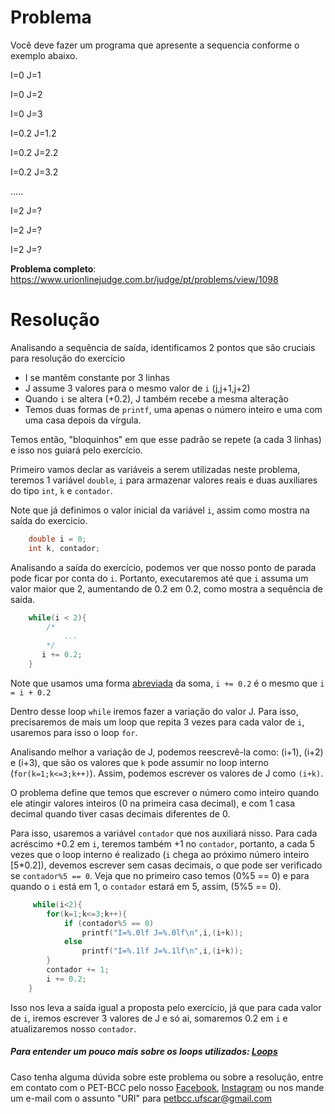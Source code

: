 # Problema

Você deve fazer um programa que apresente a sequencia conforme o exemplo abaixo.

I=0 J=1

I=0 J=2

I=0 J=3

I=0.2 J=1.2

I=0.2 J=2.2

I=0.2 J=3.2

.....

I=2 J=?

I=2 J=?

I=2 J=?


**Problema completo**: https://www.urionlinejudge.com.br/judge/pt/problems/view/1098

# Resolução

Analisando a sequência de saída, identificamos 2 pontos que são cruciais para resolução do exercício

* I se mantêm constante por 3 linhas 
* J assume 3 valores para o mesmo valor de `i` (j,j+1,j+2)
* Quando `i` se altera (+0.2), J também recebe a mesma alteração
* Temos duas formas de `printf`, uma apenas o número inteiro e uma com uma casa depois da vírgula.

Temos então, "bloquinhos" em que esse padrão se repete (a cada 3 linhas) e isso nos guiará pelo exercício.  

Primeiro vamos declar as variáveis a serem utilizadas neste problema, teremos 1 variável `double`, `i` para armazenar valores reais e duas auxiliares do tipo `int`, `k` e `contador`.

Note que já definimos o valor inicial da variável `i`, assim como mostra na saída do exercicio.

```c
    double i = 0;
    int k, contador;
``` 

Analisando a saída do exercício, podemos ver que nosso ponto de parada pode ficar por conta do `i`. Portanto, executaremos até que `i` assuma um valor maior que 2, aumentando de 0.2 em 0.2, como mostra a sequência de saída.

```c
    while(i < 2){
        /*
            ...
        */
       i += 0.2;
    }
```

Note que usamos uma forma [abreviada](https://pt.wikibooks.org/wiki/Programar_em_C/Opera%C3%A7%C3%B5es_matem%C3%A1ticas_(B%C3%A1sico)) da soma, `i += 0.2` é o mesmo que `i = i + 0.2`

Dentro desse loop `while` iremos fazer a variação do valor J. Para isso, precisaremos de mais um loop que repita 3 vezes para cada valor de `i`, usaremos para isso o loop `for`.

Analisando melhor a variação de J, podemos reescrevê-la como: (i+1), (i+2) e (i+3), que são os valores que `k` pode assumir no loop interno (`for(k=1;k<=3;k++)`). Assim, podemos escrever os valores de J como `(i+k)`.  

O problema define que temos que escrever o número como inteiro quando ele atingir valores inteiros (0 na primeira casa decimal), e com 1 casa decimal quando tiver casas decimais diferentes de 0. 


Para isso, usaremos a variável `contador` que nos auxiliará nisso. Para cada acréscimo +0.2 em `i`, teremos também +1 no `contador`, portanto, a cada 5 vezes que o loop interno é realizado (`i` chega ao próximo número inteiro [5*0.2]), devemos escrever sem casas decimais, o que pode ser verificado se `contador%5 == 0`. Veja que no primeiro caso temos (0%5 == 0) e para quando o `i` está em 1, o `contador` estará em 5, assim, (5%5 == 0).

```c
     while(i<2){
        for(k=1;k<=3;k++){ 
            if (contador%5 == 0)
                printf("I=%.0lf J=%.0lf\n",i,(i+k));
            else
                printf("I=%.1lf J=%.1lf\n",i,(i+k));
        }
        contador += 1;
        i += 0.2;    
    }
```

Isso nos leva a saída igual a proposta pelo exercício, já que para cada valor de `i`, iremos escrever 3 valores de J e só ai, somaremos 0.2 em `i` e atualizaremos nosso `contador`.



##### Para entender um pouco mais sobre os loops utilizados: [Loops](https://blog.masterdaweb.com/programacao-1/linguagem-c/loop-for-while-e-do-while-em-linguagem-c/)

Caso tenha alguma dúvida sobre este problema ou sobre a resolução, entre em contato com o PET-BCC pelo nosso
[Facebook](https://www.facebook.com/petbcc/),
[Instagram](https://www.instagram.com/petbcc.ufscar/)
ou nos mande um e-mail com o assunto "URI" para  petbcc.ufscar@gmail.com